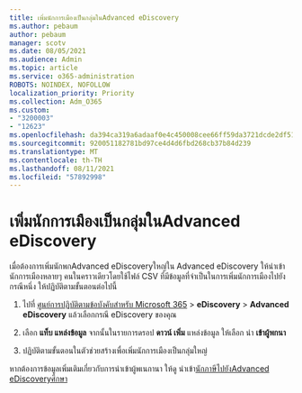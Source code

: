 ```yaml
---
title: เพิ่มนักการเมืองเป็นกลุ่มในAdvanced eDiscovery
ms.author: pebaum
author: pebaum
manager: scotv
ms.date: 08/05/2021
ms.audience: Admin
ms.topic: article
ms.service: o365-administration
ROBOTS: NOINDEX, NOFOLLOW
localization_priority: Priority
ms.collection: Adm_O365
ms.custom:
- "3200003"
- "12623"
ms.openlocfilehash: da394ca319a6adaaf0e4c450008cee66ff59da3721dcde2df515a6140095b61a
ms.sourcegitcommit: 920051182781bd97ce4d4d6fbd268cb37b84d239
ms.translationtype: MT
ms.contentlocale: th-TH
ms.lasthandoff: 08/11/2021
ms.locfileid: "57892998"
---
```

# <a name="bulk-add-custodians-in-advanced-ediscovery"></a>เพิ่มนักการเมืองเป็นกลุ่มในAdvanced eDiscovery

 เมื่อต้องการเพิ่มนักพกAdvanced eDiscoveryใหญ่ใน Advanced eDiscovery ให้นําเข้านักการเมืองหลายๆ คนในคราวเดียวโดยใช้ไฟล์ CSV ที่มีข้อมูลที่จําเป็นในการเพิ่มนักการเมืองไปยังกรณีหนึ่ง ให้ปฏิบัติตามขั้นตอนต่อไปนี้

1. ไปที่ [ศูนย์การปฏิบัติตามข้อบังคับสําหรับ Microsoft 365](https://compliance.microsoft.com/)  >  **eDiscovery**  >  **Advanced eDiscovery** แล้วเลือกกรณี eDiscovery ของคุณ

1. เลือก **แท็บ แหล่งข้อมูล** จากนั้นในรายการดรอป **ดาวน์ เพิ่ม** แหล่งข้อมูล ให้เลือก นํา **เข้าผู้พกนา**

1. ปฏิบัติตามขั้นตอนในตัวช่วยสร้างเพื่อเพิ่มนักการเมืองเป็นกลุ่มใหญ่

หากต้องการข้อมูลเพิ่มเติมเกี่ยวกับการนําเข้าผู้พเนกานา ให้ดู นําเข้า[นักภาษีไปยังAdvanced eDiscoveryศึกษา](https://docs.microsoft.com/microsoft-365/compliance/bulk-add-custodians)

